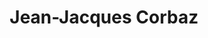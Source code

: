 ---
title: Jean-Jacques Corbaz
link: http://textesdejjcorbaz.blogspot.com/
description: Jean-Jacques Corbaz est pasteur retraité de l’Église évangélique réformée du canton de Vaud.

---